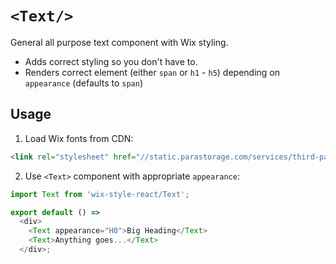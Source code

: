 # `<Text/>`

General all purpose text component with Wix styling.

* Adds correct styling so you don't have to.
* Renders correct element (either `span` or `h1` - `h5`) depending on `appearance` (defaults to `span`)

## Usage

1. Load Wix fonts from CDN:

```html
<link rel="stylesheet" href="//static.parastorage.com/services/third-party/fonts/Helvetica/fontFace.css">
```

2. Use `<Text>` component with appropriate `appearance`:

```js
import Text from 'wix-style-react/Text';

export default () =>
  <div>
    <Text appearance="H0">Big Heading</Text>
    <Text>Anything goes...</Text>
  </div>;
```
